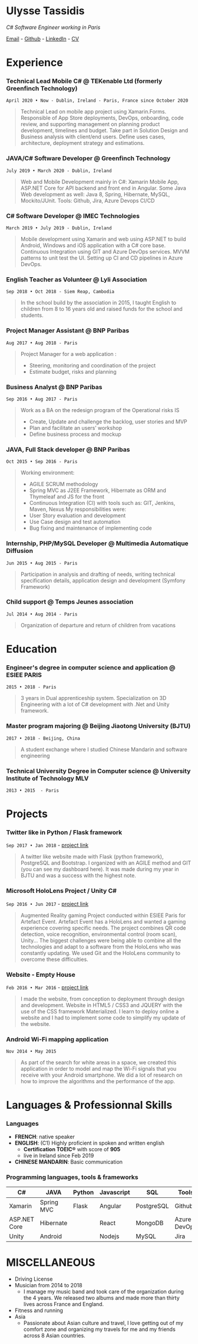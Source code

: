# Ulysse Tassidis

*C# Software Engineer working in Paris*

[Email](mailto:utassidis@gmail.com) - 
[Github](https://github.com/ulyssetsd/) -
[LinkedIn](https://linkedin.com/in/ulyssetassidis/) - 
[CV](ulyssetassidis.pdf)

# Experience

### Technical Lead Mobile C# @ TEKenable Ltd (formerly Greenfinch Technology)
`April 2020 • Now - Dublin, Ireland - Paris, France since October 2020`

> Technical Lead on mobile app project using Xamarin.Forms. Responsible of App Store deployments, DevOps, onboarding, code review, and supporting management on planning product development, timelines and budget.
> Take part in Solution Design and Business analysis with client/end users. Define uses cases, architecture, deployment strategy and estimations.

### JAVA/C# Software Developer @ Greenfinch Technology 
`July 2019 • March 2020 - Dublin, Ireland`

> Web and Mobile Development mainly in C#: Xamarin Mobile App, ASP.NET Core for API backend and front end in Angular. Some Java Web development as well: Java 8, Spring, Hibernate, MySQL, Mockito/JUnit. Tools: Github, Jira, Azure Devops CI/CD

### C# Software Developer @ IMEC Technologies
`March 2019 • July 2019 - Dublin, Ireland`

> Mobile development using Xamarin and web using ASP.NET to build Android, Windows and iOS application with a C# core base. Continuous Integration using GIT and Azure DevOps services. MVVM patterns to unit test the UI. Setting up CI and CD pipelines in Azure DevOps.

### English Teacher as Volunteer @ Lyli Association 
`Sep 2018 • Oct 2018 - Siem Reap, Cambodia`

> In the school build by the association in 2015, I taught English to children from 8 to 16 years old and raised funds for the school and students.

### Project Manager Assistant @ BNP Paribas 
`Aug 2017 • Aug 2018 - Paris`

> Project Manager for a web application :
> -	Steering, monitoring and coordination of the project
> -	Estimate budget, risks and planning


### Business Analyst @ BNP Paribas 
`Sep 2016 • Aug 2017 - Paris`

> Work as a BA on the redesign program of the Operational risks IS 
> -	Create, Update and challenge the backlog, user stories and MVP
> -	Plan and facilitate an users’ workshop
> -	Define business process and mockup

### JAVA, Full Stack developer @ BNP Paribas 
`Oct 2015 • Sep 2016 - Paris`

> Working environment:
> -	AGILE SCRUM methodology
> -	Spring MVC as J2EE Framework, Hibernate as ORM and Thymeleaf and JS for the front
> -	Continuous Integration (CI) with tools such as: GIT, Jenkins, Maven, Nexus
> My responsibilities were: 
> -	User Story evaluation and development
> -	Use Case design and test automation
> -	Bug fixing and maintenance of implementing code

### Internship, PHP/MySQL Developer @ Multimedia Automatique Diffusion 
`Jun 2015 • Aug 2015 - Paris`

> Participation in analysis and drafting of needs, writing technical specification details, application design and development (Symfony Framework)

### Child support @ Temps Jeunes association
`Jul 2014 • Aug 2014 - Paris`

> Organization of departure and return of children from vacations

# Education

### Engineer's degree in computer science and application @ ESIEE PARIS
`2015 • 2018 - Paris`

> 3 years in Dual apprenticeship system. Specialization on 3D Engineering with a lot of C# development with .Net and Unity framework.

### Master program majoring @ Beijing Jiaotong University (BJTU)
`2017 • 2018 - Beijing, China`

> A student exchange where I studied Chinese Mandarin and software engineering

### Technical University Degree in Computer science  @ University Institute of Technology MLV
`2013 • 2015  - Paris`

# Projects
### Twitter like in Python / Flask framework
`Sep 2017 • Jan 2018` - [project link](https://github.com/ulyssetsd/bjtu-sql)

> A twitter like website made with Flask (python framework), PostgreSQL and Bootstrap. I organized with an AGILE method and GIT (you can see my dashboard here). It was made during my year in BJTU and was a success with the highest note.

### Microsoft HoloLens Project / Unity C#
`Sep 2016 • Jun 2017` - [project link](https://drive.google.com/file/d/0B71u3HxNPBdSWXNqNEI5MHBCVEk/)

> Augmented Reality gaming Project conducted within ESIEE Paris for Artefact Event. Artefact Event has a HoloLens and wanted a gaming experience covering specific needs. The project combines QR code detection, voice recognition, environmental control (room scan), Unity... The biggest challenges were being able to combine all the technologies and adapt to a software from the HoloLens who was constantly updating. We used Git and the HoloLens community to overcome these difficulties.

### Website - Empty House
`Feb 2016 • Mar 2016` - [project link](http://emptyhouse.fr/)

> I made the website, from conception to deployment through design and development. Website in HTML5 / CSS3 and JQUERY with the use of the CSS framework Materialized. I learn to deploy online a website and I had to implement some code to simplify my update of the website.

### Android Wi-Fi mapping application
`Nov 2014 • May 2015`
> As part of the search for white areas in a space, we created this application in order to model and map the Wi-Fi signals that you receive with your Android smartphone. We did a lot of research on how to improve the algorithms and the performance of the app. 

# Languages & Professionnal Skills
### Languages

- **FRENCH**: native speaker
- **ENGLISH**: (C1) Highly proficient in spoken and written english
  - **Certification TOEIC®** with score of **905** 
  - live in Ireland since Feb 2019
- **CHINESE MANDARIN**: Basic communication

### Programming languages, tools & frameworks
  
| C#            | JAVA        | Python  | Javascript  | SQL         | Tools |
| ---           | ---         | ---     | ---         | ---         | --- |
| Xamarin       | Spring MVC  | Flask   | Angular     | PostgreSQL  | Github |
| ASP.NET Core  | Hibernate   |         | React       | MongoDB     | Azure DevOps |
| Unity         | Android     |         | Nodejs      | MySQL       | Jira |


# MISCELLANEOUS

- Driving License 
- Musician from 2014 to 2018 
  - I manage my music band and took care of the organization during the 4 years. We released two albums and made more than thirty lives across France and England. 
- Fitness and running 
- Asia
  - Passionate about Asian culture and travel, I love getting out of my comfort zone and organizing my travels for me and my friends across 8 Asian countries.

